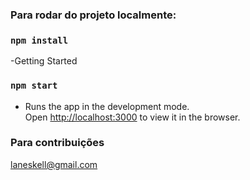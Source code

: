 














### Para rodar do projeto localmente:

### `npm install`
-Getting Started 

### `npm start`
- Runs the app in the development mode.\
Open [http://localhost:3000](http://localhost:3000) to view it in the browser.

### Para contribuições 
laneskell@gmail.com
